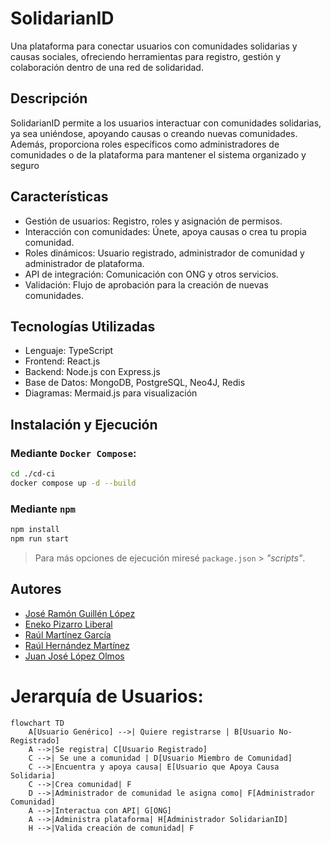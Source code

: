 
# SolidarianID 

Una plataforma para conectar usuarios con comunidades solidarias y causas sociales, ofreciendo herramientas para registro, gestión y colaboración dentro de una red de solidaridad.

##  Descripción 

SolidarianID permite a los usuarios interactuar con comunidades solidarias, ya sea uniéndose, apoyando causas o creando nuevas comunidades. Además, proporciona roles específicos como administradores de comunidades o de la plataforma para mantener el sistema organizado y seguro


##  Características

* Gestión de usuarios: Registro, roles y asignación de permisos.
* Interacción con comunidades: Únete, apoya causas o crea tu propia comunidad.
* Roles dinámicos: Usuario registrado, administrador de comunidad y administrador de plataforma.
* API de integración: Comunicación con ONG y otros servicios.
* Validación: Flujo de aprobación para la creación de nuevas comunidades.


## Tecnologías Utilizadas

* Lenguaje: TypeScript
* Frontend: React.js
* Backend: Node.js con Express.js
* Base de Datos: MongoDB, PostgreSQL, Neo4J, Redis
* Diagramas: Mermaid.js para visualización



## Instalación y Ejecución
### Mediante `Docker Compose`:
```bash
cd ./cd-ci
docker compose up -d --build
```
### Mediante `npm`
```bash
npm install
npm run start
```
> Para más opciones de ejecución miresé `package.json` > *"scripts"*.

## Autores

* [José Ramón Guillén López](https://github.com/JoseRa13)
* [Eneko Pizarro Liberal](https://github.com/itsNko)
* [Raúl Martínez García](https://github.com/raul080402)
* [Raúl Hernández Martínez](https://github.com/raul-umu)
* [Juan José López Olmos](https://github.com/juanj0070)




# Jerarquía de Usuarios:
```mermaid
flowchart TD
    A[Usuario Genérico] -->| Quiere registrarse | B[Usuario No-Registrado]
    A -->|Se registra| C[Usuario Registrado]
    C -->| Se une a comunidad | D[Usuario Miembro de Comunidad]
    C -->|Encuentra y apoya causa| E[Usuario que Apoya Causa Solidaria]
    C -->|Crea comunidad| F
    D -->|Administrador de comunidad le asigna como| F[Administrador Comunidad]
    A -->|Interactua con API| G[ONG]
    A -->|Administra plataforma| H[Administrador SolidarianID]
    H -->|Valida creación de comunidad| F
```
